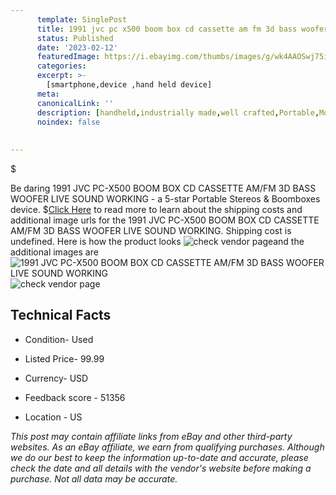 ```yaml
---
      template: SinglePost
      title: 1991 jvc pc x500 boom box cd cassette am fm 3d bass woofer live sound working
      status: Published
      date: '2023-02-12'
      featuredImage: https://i.ebayimg.com/thumbs/images/g/wk4AAOSwj75ieGyu/s-l225.jpg
      categories: 
      excerpt: >-
        [smartphone,device ,hand held device]
      meta:
      canonicalLink: ''
      description: [handheld,industrially made,well crafted,Portable,Mobile,Compact,Convenient,Lightweight,Maneuverable,Man-portable,Miniature,Carriable,Hand-held,Light,Holdable,Transportable,Mobile device,Pocket-sized,On-the-go,Wireless,Cordless,Compact size,Convenient size, smartphone,device ,hand held device]
      noindex: false
      
        
---
```

$

Be daring 1991 JVC PC-X500 BOOM BOX CD CASSETTE AM/FM 3D BASS WOOFER LIVE SOUND WORKING - a 5-star Portable Stereos & Boomboxes device.
$[Click Here](https://www.ebay.com/itm/374082233692?hash=item571909e55c%3Ag%3Awk4AAOSwj75ieGyu&mkevt=1&mkcid=1&mkrid=711-53200-19255-0&campid=%253CePNCampaignId%253E&customid=%253CreferenceId%253E&toolid=10049) to read more to learn about the shipping costs and additional image urls for the 1991 JVC PC-X500 BOOM BOX CD CASSETTE AM/FM 3D BASS WOOFER LIVE SOUND WORKING. Shipping cost is undefined. Here is how the product looks ![check vendor page](https://i.ebayimg.com/thumbs/images/g/wk4AAOSwj75ieGyu/s-l225.jpg)and the additional images are![1991 JVC PC-X500 BOOM BOX CD CASSETTE AM/FM 3D BASS WOOFER LIVE SOUND WORKING](https://i.ebayimg.com/images/g/wk4AAOSwj75ieGyu/s-l1600.jpg)![check vendor page](https://origin-galleryplus.ebayimg.com/ws/web/374082233692_2_0_1/225x225.jpg,https://origin-galleryplus.ebayimg.com/ws/web/374082233692_3_0_1/225x225.jpg,https://origin-galleryplus.ebayimg.com/ws/web/374082233692_4_0_1/225x225.jpg,https://origin-galleryplus.ebayimg.com/ws/web/374082233692_5_0_1/225x225.jpg,https://origin-galleryplus.ebayimg.com/ws/web/374082233692_6_0_1/225x225.jpg,https://origin-galleryplus.ebayimg.com/ws/web/374082233692_7_0_1/225x225.jpg)



 ## Technical Facts 



     
      

 - Condition- Used 


      

 - Listed Price- 99.99 


      

 - Currency- USD 


      

 - Feedback score - 51356 


      

 - Location - US 


      
      

 *_This post may contain affiliate links from eBay and other third-party websites. As an eBay affiliate, we earn from qualifying purchases. Although we do our best to keep the information up-to-date and accurate, please check the date and all details with the vendor's website before making a purchase. Not all data may be accurate._*






